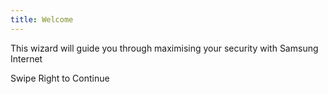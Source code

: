 ```yaml
---
title: Welcome
---
```

This wizard will guide you through maximising your security with Samsung Internet

Swipe Right to Continue